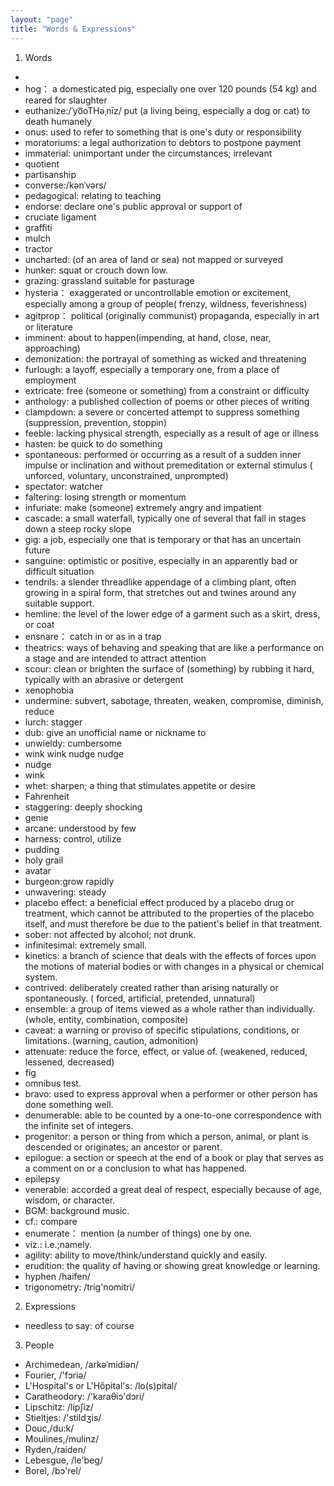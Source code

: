 ```yaml
---
layout: "page"
title: "Words & Expressions"
---
```

1. Words
-                  
- hog： a domesticated pig, especially one over 120 pounds (54 kg) and reared for slaughter      
- euthanize:/ˈyo͞oTHəˌnīz/ put (a living being, especially a dog or cat) to death humanely                   
- onus: used to refer to something that is one's duty or responsibility     
- moratoriums: a legal authorization to debtors to postpone payment             
- immaterial: unimportant under the circumstances; irrelevant              
- quotient       
- partisanship     
- converse:/kənˈvərs/              
- pedagogical: relating to teaching           
- endorse: declare one's public approval or support of         
- cruciate ligament       
- graffiti           
- mulch       
- tractor      
- uncharted: (of an area of land or sea) not mapped or surveyed           
- hunker: squat or crouch down low.         
- grazing: grassland suitable for pasturage     
- hysteria： exaggerated or uncontrollable emotion or excitement, especially among a group of people(	frenzy, wildness, feverishness)
- agitprop： political (originally communist) propaganda, especially in art or literature     
- imminent: about to happen(impending, at hand, close, near, approaching)    
- demonization: the portrayal of something as wicked and threatening      
- furlough: a layoff, especially a temporary one, from a place of employment       
- extricate: free (someone or something) from a constraint or difficulty     
- anthology: a published collection of poems or other pieces of writing  
- clampdown: a severe or concerted attempt to suppress something (suppression, prevention, stoppin)          
- feeble: lacking physical strength, especially as a result of age or illness          
- hasten: be quick to do something                    
- spontaneous: performed or occurring as a result of a sudden inner impulse or inclination and without premeditation or external stimulus (	unforced, voluntary, unconstrained, unprompted)      
- spectator: watcher      
- faltering: losing strength or momentum      
- infuriate: make (someone) extremely angry and impatient      
- cascade: a small waterfall, typically one of several that fall in stages down a steep rocky slope      
- gig: a job, especially one that is temporary or that has an uncertain future     
- sanguine: optimistic or positive, especially in an apparently bad or difficult situation    
- tendrils: a slender threadlike appendage of a climbing plant, often growing in a spiral form, that stretches out and twines around any suitable support.    
- hemline: the level of the lower edge of a garment such as a skirt, dress, or coat    
- ensnare： catch in or as in a trap    
- theatrics: ways of behaving and speaking that are like a performance on a stage and are intended to attract attention    
- scour: clean or brighten the surface of (something) by rubbing it hard, typically with an abrasive or detergent    
- xenophobia    
- undermine: subvert, sabotage, threaten, weaken, compromise, diminish, reduce    
- lurch: stagger    
- dub: give an unofficial name or nickname to  
- unwieldy: cumbersome  
- wink wink nudge nudge  
- nudge  
- wink  
- whet: sharpen; a thing that stimulates appetite or desire  
- Fahrenheit
- staggering: deeply shocking 
- genie 
- arcane: understood by few  
- harness: control, utilize  
- pudding  
- holy grail  
- avatar  
- burgeon:grow rapidly
- unwavering: steady
- placebo effect: a beneficial effect produced by a placebo drug or treatment, which cannot be attributed to the properties of the placebo itself, and must therefore be due to the patient's belief in that treatment.
- sober: not affected by alcohol; not drunk.
- infinitesimal: extremely small.
- kinetics: a branch of science that deals with the effects of forces upon the motions of material bodies or with changes in a physical or chemical system.
- contrived: deliberately created rather than arising naturally or spontaneously. (	forced, artificial, pretended, unnatural)
- ensemble: a group of items viewed as a whole rather than individually.(whole, entity, combination, composite)
- caveat: a warning or proviso of specific stipulations, conditions, or limitations. (warning, caution, admonition)
- attenuate: reduce the force, effect, or value of. (weakened, reduced, lessened, decreased)
- fig
- omnibus test.
- bravo: used to express approval when a performer or other person has done something well.
- denumerable: able to be counted by a one-to-one correspondence with the infinite set of integers.
- progenitor: a person or thing from which a person, animal, or plant is descended or originates; an ancestor or parent.
- epilogue: a section or speech at the end of a book or play that serves as a comment on or a conclusion to what has happened.
- epilepsy
- venerable: accorded a great deal of respect, especially because of age, wisdom, or character.
- BGM: background music.
- cf.: compare
- enumerate： mention (a number of things) one by one.
- viz.: i.e.;namely.
- agility: ability to move/think/understand quickly and easily.
- erudition: the quality of having or showing great knowledge or learning.
- hyphen /haifen/
- trigonometry: /trig'nomitri/        

2. Expressions
- needless to say: of course

3. People
- Archimedean, /arkəˈmidiən/
- Fourier, /'fɔriə/           
- L'Hospital's or L'Hôpital's: /lo(s)pital/               
- Caratheodory: /'karaθiɔ'dɔri/    
- Lipschitz: /lipʃiz/    
- Stieltjes: /'stildʒis/
- Douc,/du:k/      
- Moulines,/mulinz/    
- Ryden,/raiden/    
- Lebesgue, /le'beg/    
- Borel, /bɔ'rel/    

